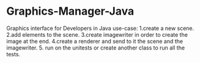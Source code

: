 # Graphics-Manager-Java
 Graphics interface for Developers in Java
 use-case:
 1.create a new scene.
 2.add elements to the scene.
 3.create imagewriter in order to create the image at the end.
 4.create a renderer and send to it the scene and the imagewriter.
 5. run on the unitests or create another class to run all the tests.
